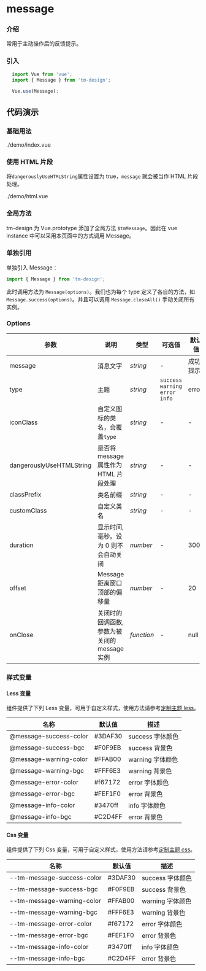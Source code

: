 # message

### 介绍

常用于主动操作后的反馈提示。

### 引入

```js
  import Vue from 'vue';
  import { Message } from 'tm-design';
  
  Vue.use(Message);
```

## 代码演示

### 基础用法

<demo-code>./demo/index.vue</demo-code>

### 使用 HTML 片段

将`dangerouslyUseHTMLString`属性设置为 true，`message` 就会被当作 HTML 片段处理。

<demo-code>./demo/html.vue</demo-code>

### 全局方法

tm-design 为 Vue.prototype 添加了全局方法 `$tmMessage`。因此在 vue instance 中可以采用本页面中的方式调用 Message。

### 单独引用

单独引入 Message：

```js
import { Message } from 'tm-design';
```

此时调用方法为 `Message(options)`。我们也为每个 type 定义了各自的方法，如 `Message.success(options)`。并且可以调用 `Message.closeAll()` 手动关闭所有实例。

### Options

参数 | 说明 | 类型 | 可选值 | 默认值 
-- | -- | -- | -- | --
message | 消息文字 | _string_ | - | 成功提示
type | 主题 | _string_ | `success` `warning` `error` `info` | error
iconClass | 自定义图标的类名，会覆盖`type` | _string_ | - | -
dangerouslyUseHTMLString | 是否将 message 属性作为 HTML 片段处理 | _string_ | - | -
classPrefix | 类名前缀 | _string_ | - | -
customClass | 自定义类名 | _string_ | - | -
duration | 显示时间, 毫秒。设为 0 则不会自动关闭 | _number_ | - | 3000
offset | Message 距离窗口顶部的偏移量 | _number_ | - | 20
onClose | 关闭时的回调函数, 参数为被关闭的 message 实例 | _function_ | - | null

### 样式变量

#### Less 变量

组件提供了下列 Less 变量，可用于自定义样式，使用方法请参考[定制主题 less](#/theme)。

名称 | 默认值 | 描述
-- | -- | --
@message-success-color | #3DAF30 | success 字体颜色
@message-success-bgc | #F0F9EB | success 背景色
@message-warning-color | #FFAB00 | warning 字体颜色
@message-warning-bgc | #FFF6E3 | warning 背景色
@message-error-color | #f67172 | error 字体颜色
@message-error-bgc | #FEF1F0 | error 背景色
@message-info-color | #3470ff | info 字体颜色
@message-info-bgc | #C2D4FF | error 背景色

#### Css 变量

组件提供了下列 Css 变量，可用于自定义样式，使用方法请参考[定制主题 css](#/theme2)。

名称 | 默认值 | 描述
-- | -- | --
--tm-message-success-color | #3DAF30 | success 字体颜色
--tm-message-success-bgc | #F0F9EB | success 背景色
--tm-message-warning-color | #FFAB00 | warning 字体颜色
--tm-message-warning-bgc | #FFF6E3 | warning 背景色
--tm-message-error-color | #f67172 | error 字体颜色
--tm-message-error-bgc | #FEF1F0 | error 背景色
--tm-message-info-color | #3470ff | info 字体颜色
--tm-message-info-bgc | #C2D4FF | error 背景色